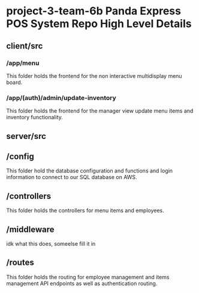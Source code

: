 # project-3-team-6b Panda Express POS System Repo High Level Details

## client/src

### /app/menu

This folder holds the frontend for the non interactive multidisplay menu board.

### /app/(auth)/admin/update-inventory

This folder holds the frontend for the manager view update menu items and inventory functionality.

## server/src

## /config

This folder hold the database configuration and functions and login information to connect to our SQL database on AWS.

## /controllers

This folder holds the controllers for menu items and employees.

## /middleware

idk what this does, someelse fill it in

## /routes

This folder holds the routing for employee management and items management API endpoints as well as authentication routing.

